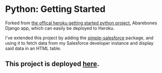 # Python: Getting Started

Forked from [the offical heroku getting started python project.](https://github.com/heroku/python-getting-started)
Abarebones Django app, which can easily be deployed to Heroku.

I've extended this project by adding the [simple-salesforce](https://github.com/simple-salesforce/simple-salesforce) package, and using it to fetch data from my Salesforce developer instance and display said data in an HTML table.

## This project is deployed [here](https://young-lake-06496.herokuapp.com/).